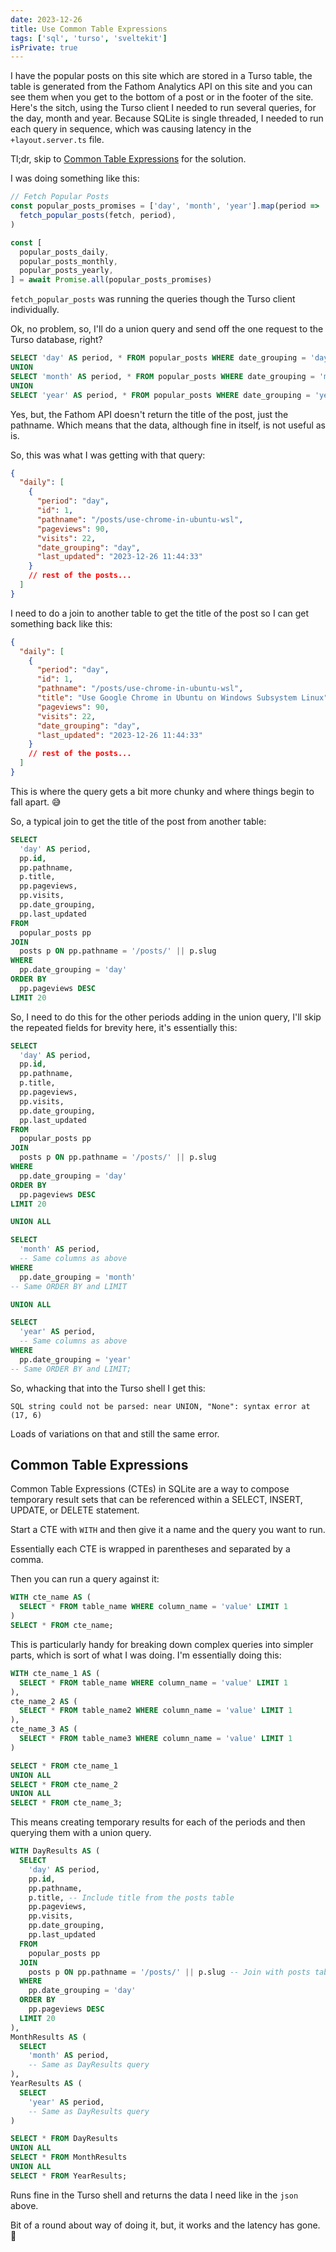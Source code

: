 ```yaml
---
date: 2023-12-26
title: Use Common Table Expressions
tags: ['sql', 'turso', 'sveltekit']
isPrivate: true
---
```


I have the popular posts on this site which are stored in a Turso
table, the table is generated from the Fathom Analytics API on this
site and you can see them when you get to the bottom of a post or in
the footer of the site. Here's the sitch, using the Turso client I
needed to run several queries, for the day, month and year. Because
SQLite is single threaded, I needed to run each query in sequence,
which was causing latency in the `+layout.server.ts` file.

Tl;dr, skip to [Common Table Expressions](#common-table-expressions)
for the solution.

I was doing something like this:

```ts
// Fetch Popular Posts
const popular_posts_promises = ['day', 'month', 'year'].map(period =>
  fetch_popular_posts(fetch, period),
)

const [
  popular_posts_daily,
  popular_posts_monthly,
  popular_posts_yearly,
] = await Promise.all(popular_posts_promises)
```

`fetch_popular_posts` was running the queries though the Turso client
individually.

Ok, no problem, so, I'll do a union query and send off the one request
to the Turso database, right?

```sql
SELECT 'day' AS period, * FROM popular_posts WHERE date_grouping = 'day'
UNION
SELECT 'month' AS period, * FROM popular_posts WHERE date_grouping = 'month'
UNION
SELECT 'year' AS period, * FROM popular_posts WHERE date_grouping = 'year';
```

Yes, but, the Fathom API doesn't return the title of the post, just
the pathname. Which means that the data, although fine in itself, is
not useful as is.

So, this was what I was getting with that query:

```json
{
  "daily": [
    {
      "period": "day",
      "id": 1,
      "pathname": "/posts/use-chrome-in-ubuntu-wsl",
      "pageviews": 90,
      "visits": 22,
      "date_grouping": "day",
      "last_updated": "2023-12-26 11:44:33"
    }
    // rest of the posts...
  ]
}
```

I need to do a join to another table to get the title of the post so I
can get something back like this:

```json
{
  "daily": [
    {
      "period": "day",
      "id": 1,
      "pathname": "/posts/use-chrome-in-ubuntu-wsl",
      "title": "Use Google Chrome in Ubuntu on Windows Subsystem Linux",
      "pageviews": 90,
      "visits": 22,
      "date_grouping": "day",
      "last_updated": "2023-12-26 11:44:33"
    }
    // rest of the posts...
  ]
}
```

This is where the query gets a bit more chunky and where things begin
to fall apart. 😅

So, a typical join to get the title of the post from another table:

```sql
SELECT
  'day' AS period,
  pp.id,
  pp.pathname,
  p.title,
  pp.pageviews,
  pp.visits,
  pp.date_grouping,
  pp.last_updated
FROM
  popular_posts pp
JOIN
  posts p ON pp.pathname = '/posts/' || p.slug
WHERE
  pp.date_grouping = 'day'
ORDER BY
  pp.pageviews DESC
LIMIT 20
```

So, I need to do this for the other periods adding in the union query,
I'll skip the repeated fields for brevity here, it's essentially this:

```sql
SELECT
  'day' AS period,
  pp.id,
  pp.pathname,
  p.title,
  pp.pageviews,
  pp.visits,
  pp.date_grouping,
  pp.last_updated
FROM
  popular_posts pp
JOIN
  posts p ON pp.pathname = '/posts/' || p.slug
WHERE
  pp.date_grouping = 'day'
ORDER BY
  pp.pageviews DESC
LIMIT 20

UNION ALL

SELECT
  'month' AS period,
  -- Same columns as above
WHERE
  pp.date_grouping = 'month'
-- Same ORDER BY and LIMIT

UNION ALL

SELECT
  'year' AS period,
  -- Same columns as above
WHERE
  pp.date_grouping = 'year'
-- Same ORDER BY and LIMIT;
```

So, whacking that into the Turso shell I get this:

```
SQL string could not be parsed: near UNION, "None": syntax error at (17, 6)
```

Loads of variations on that and still the same error.

## Common Table Expressions

Common Table Expressions (CTEs) in SQLite are a way to compose
temporary result sets that can be referenced within a SELECT, INSERT,
UPDATE, or DELETE statement.

Start a CTE with `WITH` and then give it a name and the query you want
to run.

Essentially each CTE is wrapped in parentheses and separated by a
comma.

Then you can run a query against it:

```sql
WITH cte_name AS (
  SELECT * FROM table_name WHERE column_name = 'value' LIMIT 1
)
SELECT * FROM cte_name;
```

This is particularly handy for breaking down complex queries into
simpler parts, which is sort of what I was doing. I'm essentially
doing this:

```sql
WITH cte_name_1 AS (
  SELECT * FROM table_name WHERE column_name = 'value' LIMIT 1
),
cte_name_2 AS (
  SELECT * FROM table_name2 WHERE column_name = 'value' LIMIT 1
),
cte_name_3 AS (
  SELECT * FROM table_name3 WHERE column_name = 'value' LIMIT 1
)

SELECT * FROM cte_name_1
UNION ALL
SELECT * FROM cte_name_2
UNION ALL
SELECT * FROM cte_name_3;
```

This means creating temporary results for each of the periods and then
querying them with a union query.

```sql
WITH DayResults AS (
  SELECT
    'day' AS period,
    pp.id,
    pp.pathname,
    p.title, -- Include title from the posts table
    pp.pageviews,
    pp.visits,
    pp.date_grouping,
    pp.last_updated
  FROM
    popular_posts pp
  JOIN
    posts p ON pp.pathname = '/posts/' || p.slug -- Join with posts table
  WHERE
    pp.date_grouping = 'day'
  ORDER BY
    pp.pageviews DESC
  LIMIT 20
),
MonthResults AS (
  SELECT
    'month' AS period,
    -- Same as DayResults query
),
YearResults AS (
  SELECT
    'year' AS period,
    -- Same as DayResults query
)

SELECT * FROM DayResults
UNION ALL
SELECT * FROM MonthResults
UNION ALL
SELECT * FROM YearResults;
```

Runs fine in the Turso shell and returns the data I need like in the
`json` above.

Bit of a round about way of doing it, but, it works and the latency
has gone. 🎉
